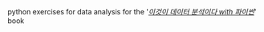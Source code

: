 python exercises for data analysis for the '[*이것이 데이터 분석이다 with 파이썬*](https://github.com/yoonkt200/python-data-analysis)' book
